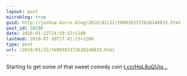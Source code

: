 ```yaml
---
layout: post
microblog: true
guid: http://joshua.micro.blog/2016/01/22/t690383372628140033.html
post_id: 36286
date: 2016-01-22T14:59:57+1100
lastmod: 2019-07-30T17:41:25+1100
type: post
url: /2016/01/22/t690383372628140033.html
---
```

Starting to get some of that sweet comedy coin [t.co/HqL8uQUjq...](https://t.co/HqL8uQUjqr)
